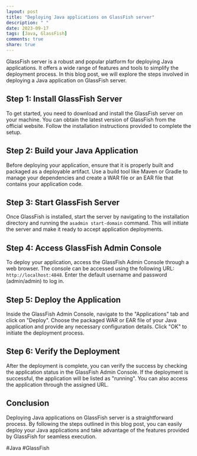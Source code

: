 ```yaml
---
layout: post
title: "Deploying Java applications on GlassFish server"
description: " "
date: 2023-09-17
tags: [Java, GlassFish]
comments: true
share: true
---
```


GlassFish server is a robust and popular platform for deploying Java applications. It offers a wide range of features and tools to simplify the deployment process. In this blog post, we will explore the steps involved in deploying a Java application on GlassFish server.

## Step 1: Install GlassFish Server

To get started, you need to download and install the GlassFish server on your machine. You can obtain the latest version of GlassFish from the official website. Follow the installation instructions provided to complete the setup.

## Step 2: Build your Java Application

Before deploying your application, ensure that it is properly built and packaged as a deployable artifact. Use a build tool like Maven or Gradle to manage your dependencies and create a WAR file or an EAR file that contains your application code.

## Step 3: Start GlassFish Server

Once GlassFish is installed, start the server by navigating to the installation directory and running the `asadmin start-domain` command. This will initiate the server and make it ready to accept application deployments.

## Step 4: Access GlassFish Admin Console

To deploy your application, access the GlassFish Admin Console through a web browser. The console can be accessed using the following URL: `http://localhost:4848`. Enter the default username and password (admin/admin) to log in.

## Step 5: Deploy the Application

Inside the GlassFish Admin Console, navigate to the "Applications" tab and click on "Deploy". Choose the packaged WAR or EAR file of your Java application and provide any necessary configuration details. Click "OK" to initiate the deployment process.

## Step 6: Verify the Deployment

After the deployment is complete, you can verify the success by checking the application status in the GlassFish Admin Console. If the deployment is successful, the application will be listed as "running". You can also access the application through the assigned URL.

## Conclusion

Deploying Java applications on GlassFish server is a straightforward process. By following the steps outlined in this blog post, you can easily deploy your Java applications and take advantage of the features provided by GlassFish for seamless execution.

#Java #GlassFish